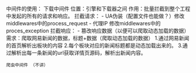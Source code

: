 中间件的使用：
    下载中间件
        位置：引擎和下载器之间
        作用：批量拦截到整个工程中发起的所有的请求和响应。
        拦截请求：
            - UA伪装（配置文件也能做？）修改middlewares中的process_request
            - 代理IP 修改middlewares中的proces_exception
        拦截响应：
            - 篡改响应数据（以便可以爬取动态加载的数据）
            需求：爬取网易新闻的数据，标题+数据（爬取动态加载的数据）
                1.通过网易新闻的首页解析出板块的内容
                2.每个板块对应的新闻标题都是动态加载出来的。
                3.通过解析出每一条新闻的url获取详情页源码，解析出新闻内容。

    爬虫中间件 （不讲）
